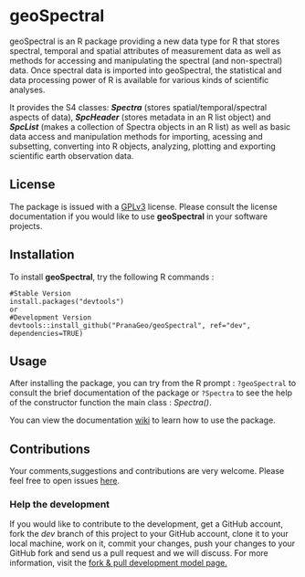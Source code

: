 # geoSpectral

geoSpectral is an R package providing a new data type for R that stores spectral, temporal and spatial attributes of measurement data as well as methods for accessing and manipulating the spectral (and non-spectral) data. Once spectral data is imported into geoSpectral, the statistical and data processing power of R is available for various kinds of scientific analyses.

It provides the S4 classes: **_Spectra_** (stores spatial/temporal/spectral aspects of data), **_SpcHeader_** (stores metadata in an R list object) and **_SpcList_** (makes a collection of Spectra objects in an R list) as well as basic data access and manipulation methods for importing, acessing and subsetting, converting into R objects, analyzing, plotting and exporting scientific earth observation data.

## License
The package is issued with a [GPLv3](http://www.gnu.org/copyleft/gpl.html) license. Please consult the license documentation if you would like to use **geoSpectral** in your software projects.

## Installation
To install **geoSpectral**, try the following R commands :

```{r eval=FALSE}
#Stable Version
install.packages("devtools")
or 
#Development Version
devtools::install_github("PranaGeo/geoSpectral", ref="dev", dependencies=TRUE)
```

## Usage
After installing the package, you can try from the R prompt : ```?geoSpectral``` to consult the brief documentation of the package or ```?Spectra``` to  see the help of the constructor function the main class : *Spectra()*.

You can view the documentation [wiki](https://github.com/PranaGeo/geoSpectral/wiki) to learn how to use the package. 

## Contributions
Your comments,suggestions and contributions are very welcome. Please feel free to open issues [here](https://github.com/PranaGeo/geoSpectral/issues).

### Help the development
If you would like to contribute to the development, get a GitHub account, fork the *dev* branch of this project to your GitHub account, clone it to your local machine, work on it, commit your changes, push your changes to your GitHub fork and send us a pull request and we will discuss. For more information, visit the [fork & pull development model page.](https://help.github.com/articles/using-pull-requests/#fork--pull)